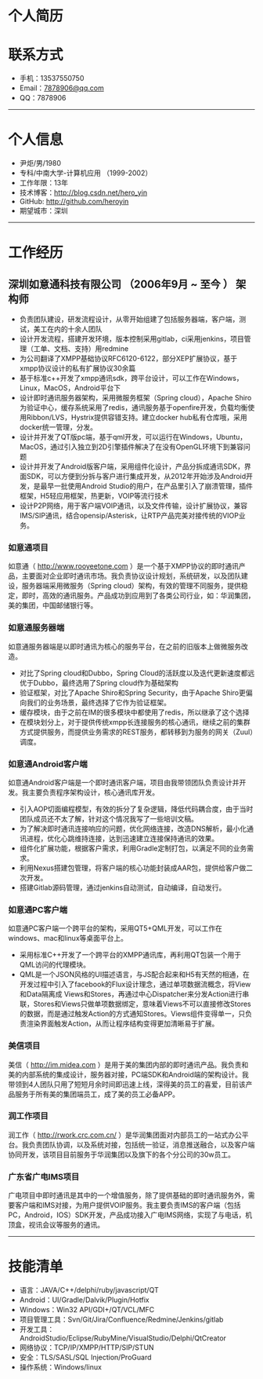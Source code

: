 
# 个人简历

# 联系方式

- 手机：13537550750
- Email：7878906@qq.com 
- QQ：7878906

---

# 个人信息

 - 尹炬/男/1980 
 - 专科/中南大学-计算机应用 （1999-2002）
 - 工作年限：13年
 - 技术博客：http://blog.csdn.net/hero_yin
 - GitHub: http://github.com/heroyin
 - 期望城市：深圳

---

# 工作经历

## 深圳如意通科技有限公司 （2006年9月 ~ 至今 ） 架构师

- 负责团队建设，研发流程设计，从零开始组建了包括服务器端，客户端，测试，美工在内的十余人团队
- 设计开发流程，搭建开发环境，版本控制采用gitlab，ci采用jenkins，项目管理（工单、文档、支持）用redmine
- 为公司翻译了XMPP基础协议RFC6120-6122，部分XEP扩展协议，基于xmpp协议设计的私有扩展协议30余篇
- 基于标准c++开发了xmpp通讯sdk，跨平台设计，可以工作在Windows，Linux，MacOS，Android平台下
- 设计即时通讯服务器架构，采用微服务框架（Spring cloud），Apache Shiro为验证中心，缓存系统采用了redis，通讯服务基于openfire开发，负载均衡使用Ribbon/LVS，Hystrix提供容错支持。建立docker hub私有仓库哦，采用docker统一管理，分发。
- 设计并开发了QT版pc端，基于qml开发，可以运行在Windows，Ubuntu，MacOS，通过引入独立到2D引擎插件解决了在没有OpenGL环境下到兼容问题
- 设计并开发了Android版客户端，采用组件化设计，产品分拆成通讯SDK，界面SDK，可以方便到分拆与客户进行集成开发，从2012年开始涉及Android开发，是最早一批使用Android Studio的用户，在产品里引入了崩溃管理，插件框架，H5轻应用框架，热更新，VOIP等流行技术
- 设计P2P网络，用于客户端VOIP通讯，以及文件传输，设计扩展协议，兼容IMS/SIP通讯，结合opensip/Asterisk，让RTP产品完美对接传统的VIOP业务。

### 如意通项目 
如意通（ http://www.rooyeetone.com ）是一个基于XMPP协议的即时通讯产品，主要面对企业即时通讯市场。我负责协议设计规划，系统研发，以及团队建设，服务器端采用微服务（Spring cloud）架构，有效的管理不同服务，提供稳定，即时，高效的通讯服务。产品成功到应用到了各类公司行业，如：华润集团，美的集团，中国邮储银行等。

### 如意通服务器端

如意通服务器端是以即时通讯为核心的服务平台，在之前的旧版本上做微服务改造。
- 对比了Spring cloud和Dubbo，Spring Cloud的活跃度以及迭代更新速度都远优于Dubbo，最终选用了Spring cloud作为基础架构
- 验证框架，对比了Apache Shiro和Spring Security，由于Apache Shiro更偏向我们的业务场景，最终选择了它作为验证框架。
- 缓存模块，由于之前在IM的很多模块中都使用了redis，所以继承了这个选择
- 在模块划分上，对于提供传统xmpp长连接服务的核心通讯，继续之前的集群方式提供服务，而提供业务需求的REST服务，都转移到为服务的网关（Zuul）调度。

### 如意通Android客户端
如意通Android客户端是一个即时通讯客户端，项目由我带领团队负责设计并开发。我主要负责程序架构设计，核心通讯库开发。
- 引入AOP切面编程模型，有效的拆分了复杂逻辑，降低代码耦合度，由于当时团队成员还不太了解，针对这个情况我写了一些培训文稿。
- 为了解决即时通讯连接响应的问题，优化网络连接，改造DNS解析，最小化通讯进程，优化心跳维持连接，达到迅速建立连接保持通讯的效果。
- 组件化扩展功能，根据客户需求，利用Gradle定制打包，以满足不同的业务需求。
- 利用Nexus搭建包管理，将客户端的核心功能封装成AAR包，提供给客户做二次开发。
- 搭建Gitlab源码管理，通过jenkins自动测试，自动编译，自动发行。

### 如意通PC客户端
如意通PC客户端一个跨平台的架构，采用QT5+QML开发，可以工作在windows、mac和linux等桌面平台上。
- 采用标准C++开发了一个跨平台的XMPP通讯库，再利用QT包装一个用于QML访问的代理模块。
- QML是一个JSON风格的UI描述语言，与JS配合起来和H5有天然的相通，在开发过程中引入了facebook的Flux设计理念，通过单项数据流概念，将View和Data隔离成 Views和Stores，再通过中心Dispatcher来分发Action进行串联，Stores和Views只做单项数据绑定，意味着Views不可以直接修改Stores的数据，而是通过触发Action的方式通知Stores。Views组件变得单一，只负责渲染界面触发Action，从而让程序结构变得更加清晰易于扩展。
 
### 美信项目 
美信（ http://im.midea.com ）是用于美的集团内部的即时通讯产品。我负责和美的内部系统的集成设计，服务器对接，PC端SDK和Android端的架构设计。我带领到4人团队只用了短短月余时间即迅速上线，深得美的员工的喜爱，目前该产品服务于所有美的集团端员工，成了美的员工必备APP。

### 润工作项目
润工作（ http://rwork.crc.com.cn/ ）是华润集团面对内部员工的一站式办公平台。我负责团队协调，以及系统对接，包括统一验证，消息推送融合，以及客户端协同开发，该项目目前服务于华润集团以及旗下的各个分公司的30w员工。

### 广东省广电IMS项目
广电项目中即时通讯是其中的一个增值服务，除了提供基础的即时通讯服务外，需要客户端和IMS对接，为用户提供VOIP服务。我主要负责IMS的客户端（包括PC，Android，IOS）SDK开发，产品成功接入广电IMS网络，实现了与电话，机顶盒，视讯会议等服务的通讯。

---
# 技能清单
- 语言：JAVA/C++/delphi/ruby/javascript/QT
- Android：UI/Gradle/Dalvik/Plugin/Hotfix
- Windows：Win32 API/GDI+/QT/VCL/MFC
- 项目管理工具：Svn/Git/Jira/Confluence/Redmine/Jenkins/gitlab
- 开发工具：AndroidStudio/Eclipse/RubyMine/VisualStudio/Delphi/QtCreator
- 网络协议：TCP/IP/XMPP/HTTP/SIP/STUN
- 安全：TLS/SASL/SQL Injection/ProGuard 
- 操作系统：Windows/linux
